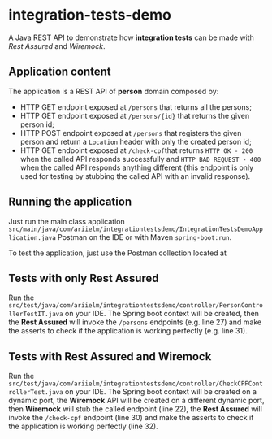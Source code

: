 
# integration-tests-demo

A Java REST API to demonstrate how **integration tests** can be made with *Rest Assured* and *Wiremock*.

## Application content
The application is a REST API of **person** domain composed by:
* HTTP GET endpoint exposed at `/persons` that returns all the persons;
* HTTP GET endpoint exposed at `/persons/{id}` that returns the given person id;
* HTTP POST endpoint exposed at `/persons` that registers the given person and return a `Location` header with only the created person id;
* HTTP GET endpoint exposed at `/check-cpf`that returns `HTTP OK - 200`  when the called API responds successfully and `HTTP BAD REQUEST - 400`  when the called API responds anything different (this endpoint is only used for testing by stubbing the called API with an invalid response).

## Running the application

Just run the main class application `src/main/java/com/ariielm/integrationtestsdemo/IntegrationTestsDemoApplication.java` Postman on the IDE or with Maven `spring-boot:run`.

To test the application, just use the Postman collection located at 

## Tests with only Rest Assured
Run the `src/test/java/com/ariielm/integrationtestsdemo/controller/PersonControllerTestIT.java` on your IDE.
The Spring boot context will be created, then the **Rest Assured** will invoke the `/persons` endpoints (e.g. line 27) and make the asserts to check if the application is working perfectly (e.g. line 31).

## Tests with Rest Assured and Wiremock
Run the `src/test/java/com/ariielm/integrationtestsdemo/controller/CheckCPFControllerTest.java` on your IDE.
The Spring boot context will be created on a dynamic port, the **Wiremock** API will be created on a different dynamic port, then **Wiremock** will stub the called endpoint (line 22), the **Rest Assured** will invoke the `/check-cpf` endpoint (line 30) and make the asserts to check if the application is working perfectly (line 32).